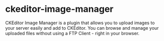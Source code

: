 # ckeditor-image-manager
CKEditor Image Manager is a plugin that allows you to upload images to your server easily and add to CKEditor. You can browse and manage your uploaded files without using a FTP Client - right in your browser.

